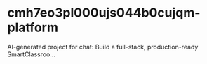 # cmh7eo3pl000ujs044b0cujqm-platform
AI-generated project for chat: Build a full-stack, production-ready SmartClassroo...
